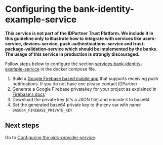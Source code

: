 # Configuring the bank-identity-example-service

**This service is not part of the IDPartner Trust Platform. We include it in this guideline only to illustrate how to integrate with services like users-service, devices-service, push-authentications-service and trust-package-validation-service which should be implemented by the banks. The usage of this service in production is strongly discouraged.**

Follow steps below to configure the section [services.bank-identity-example-service](../docker-compose.yml) in the docker compose file.

1. Build a [Google Firebase based mobile app](https://firebase.google.com/docs/cloud-messaging/flutter/client) that supports receiving push notifications. If you do not have one please contact IDPartner
1. Generate a Google Firebase privatekey for your project as explained in [Firebase's docs](https://firebase.google.com/docs/admin/setup#initialize_the_sdk_in_non-google_environments)
1. Download the private key (it's a JSON file) and encode it to base64
1. Set the generated base64 private key to the env var with name `BASE64_FIREBASE_PRIVATE_KEY`

## Next steps
Go to [Configuring the oidc-provider-service](configuring-oidc-provider-service.md).